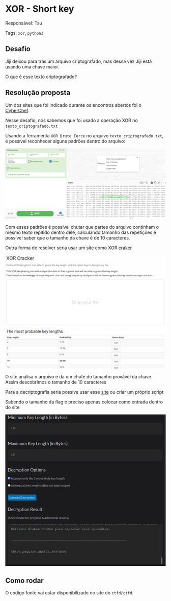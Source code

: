 # XOR - Short key

Responsável: Tsu

Tags: `xor`, `python3`

## Desafio

Jiji deixou para trás um arquivo criptografado, mas dessa vez Jiji está usando uma chave maior.

O que é esse texto criptografado?

## Resolução proposta

Um dos sites que foi indicado durante os encontros abertos foi o [CyberChef](https://cyberchef.org/).

Nesse desafio, nós sabemos que foi usado a operação XOR no `texto_criptografado.txt`

Usando a ferramenta `XOR Brute Force` no arquivo `texto_criptografado.txt`, é possível reconhecer alguns padrões dentro do arquivo:

![padrão](./PATTERN.png)

Com esses padrões é possível chutar que partes do arquivo continham o mesmo texto repitido dentro dele, calculando tamanho das repetições é possível saber que o tamanho da chave é de 10 caracteres.

Outra forma de resolver seria usar um site como XOR [craker](https://wiremask.eu/tools/xor-cracker/)

![xor cracker](./XOR_CRACKER.png)

O site analisa o arquivo e da um chute do tamanho provável da chave. Assim descobrimos o tamanho de 10 caracteres

Para a decriptografia seria possíve usar esse [site](https://node-security.com/posts/xor-encryption-cracker/) ou criar um próprio script

Sabendo o tamanho da flag é preciso apenas colocar como entrada dentro do site:

![flag](./FLAG.png)

## Como rodar

O código fonte vai estar disponibilizado no site do `ctfd/ctfd`.
